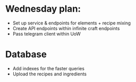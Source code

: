 # Wednesday plan:
- Set up service & endpoints for elements + recipe mixing
- Create API endpoints within infinite craft endpoints
- Pass telegram client within UoW

# Database
- Add indexes for the faster queries
- Upload the recipes and ingredients